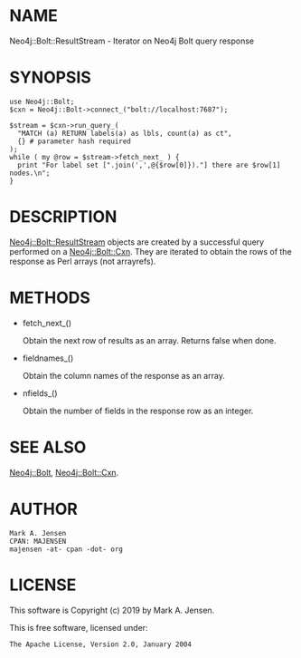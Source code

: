 # NAME

Neo4j::Bolt::ResultStream - Iterator on Neo4j Bolt query response

# SYNOPSIS

    use Neo4j::Bolt;
    $cxn = Neo4j::Bolt->connect_("bolt://localhost:7687");

    $stream = $cxn->run_query_(
      "MATCH (a) RETURN labels(a) as lbls, count(a) as ct",
      {} # parameter hash required
    );
    while ( my @row = $stream->fetch_next_ ) {
      print "For label set [".join(',',@{$row[0]})."] there are $row[1] nodes.\n";
    }

# DESCRIPTION

[Neo4j::Bolt::ResultStream](/lib/Neo4j/Bolt/ResultStream.md) objects are created by a successful query 
performed on a [Neo4j::Bolt::Cxn](/lib/Neo4j/Bolt/Cxn.md). They are iterated to obtain the rows
of the response as Perl arrays (not arrayrefs).

# METHODS

- fetch\_next\_()

    Obtain the next row of results as an array. Returns false when done.

- fieldnames\_()

    Obtain the column names of the response as an array.

- nfields\_()

    Obtain the number of fields in the response row as an integer.

# SEE ALSO

[Neo4j::Bolt](/lib/Neo4j/Bolt.md), [Neo4j::Bolt::Cxn](/lib/Neo4j/Bolt/Cxn.md).

# AUTHOR

    Mark A. Jensen
    CPAN: MAJENSEN
    majensen -at- cpan -dot- org

# LICENSE

This software is Copyright (c) 2019 by Mark A. Jensen.

This is free software, licensed under:

    The Apache License, Version 2.0, January 2004
